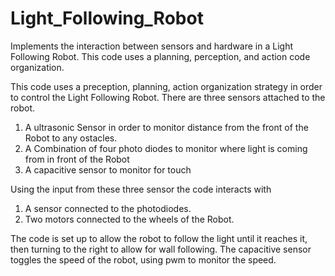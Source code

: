 # Light_Following_Robot
Implements the interaction between sensors and hardware in a Light Following Robot. This code uses a planning, perception, and action code organization.

This code uses a preception, planning, action organization strategy in order to control the Light Following Robot. There are three sensors attached to the robot.
  1. A ultrasonic Sensor in order to monitor distance from the front of the Robot to any ostacles.
  2. A Combination of four photo diodes to monitor where light is coming from in front of the Robot
  3. A capacitive sensor to monitor for touch
  
Using the input from these three sensor the code interacts with 
  1. A sensor connected to the photodiodes.
  2. Two motors connected to the wheels of the Robot.
 
The code is set up to allow the robot to follow the light until it reaches it, then turning to the right to allow for wall following. The capacitive sensor toggles the 
speed of the robot, using pwm to monitor the speed.
